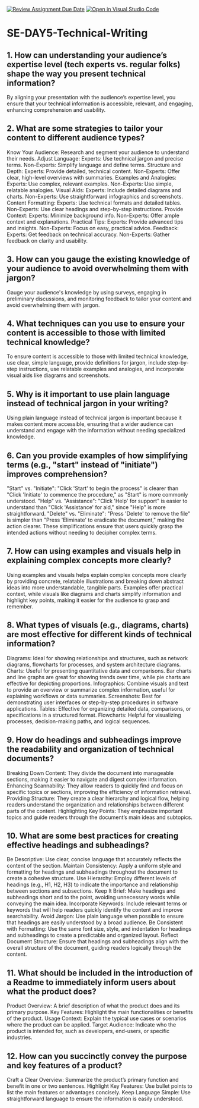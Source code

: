 [![Review Assignment Due Date](https://classroom.github.com/assets/deadline-readme-button-22041afd0340ce965d47ae6ef1cefeee28c7c493a6346c4f15d667ab976d596c.svg)](https://classroom.github.com/a/zsAR-pyY)
[![Open in Visual Studio Code](https://classroom.github.com/assets/open-in-vscode-2e0aaae1b6195c2367325f4f02e2d04e9abb55f0b24a779b69b11b9e10269abc.svg)](https://classroom.github.com/online_ide?assignment_repo_id=15854837&assignment_repo_type=AssignmentRepo)
# SE-DAY5-Technical-Writing
## 1. How can understanding your audience’s expertise level (tech experts vs. regular folks) shape the way you present technical information?
By aligning your presentation with the audience’s expertise level, you ensure that your technical information is accessible, relevant, and engaging, enhancing comprehension and usability.
## 2. What are some strategies to tailor your content to different audience types?
Know Your Audience: Research and segment your audience to understand their needs.
Adjust Language:
Experts: Use technical jargon and precise terms.
Non-Experts: Simplify language and define terms.
Structure and Depth:
Experts: Provide detailed, technical content.
Non-Experts: Offer clear, high-level overviews with summaries.
Examples and Analogies:
Experts: Use complex, relevant examples.
Non-Experts: Use simple, relatable analogies.
Visual Aids:
Experts: Include detailed diagrams and charts.
Non-Experts: Use straightforward infographics and screenshots.
Content Formatting:
Experts: Use technical formats and detailed tables.
Non-Experts: Use clear headings and step-by-step instructions.
Provide Context:
Experts: Minimize background info.
Non-Experts: Offer ample context and explanations.
Practical Tips:
Experts: Provide advanced tips and insights.
Non-Experts: Focus on easy, practical advice.
Feedback:
Experts: Get feedback on technical accuracy.
Non-Experts: Gather feedback on clarity and usability.
## 3. How can you gauge the existing knowledge of your audience to avoid overwhelming them with jargon?
Gauge your audience's knowledge by using surveys, engaging in preliminary discussions, and monitoring feedback to tailor your content and avoid overwhelming them with jargon.
## 4. What techniques can you use to ensure your content is accessible to those with limited technical knowledge?
To ensure content is accessible to those with limited technical knowledge, use clear, simple language, provide definitions for jargon, include step-by-step instructions, use relatable examples and analogies, and incorporate visual aids like diagrams and screenshots.
## 5. Why is it important to use plain language instead of technical jargon in your writing?
Using plain language instead of technical jargon is important because it makes content more accessible, ensuring that a wider audience can understand and engage with the information without needing specialized knowledge.
## 6. Can you provide examples of how simplifying terms (e.g., "start" instead of "initiate") improves comprehension?
"Start" vs. "Initiate": "Click 'Start' to begin the process" is clearer than "Click 'Initiate' to commence the procedure," as "Start" is more commonly understood.
"Help" vs. "Assistance": "Click 'Help' for support" is easier to understand than "Click 'Assistance' for aid," since "Help" is more straightforward.
"Delete" vs. "Eliminate": "Press 'Delete' to remove the file" is simpler than "Press 'Eliminate' to eradicate the document," making the action clearer.
These simplifications ensure that users quickly grasp the intended actions without needing to decipher complex terms.
## 7. How can using examples and visuals help in explaining complex concepts more clearly?
Using examples and visuals helps explain complex concepts more clearly by providing concrete, relatable illustrations and breaking down abstract ideas into more understandable, tangible parts. Examples offer practical context, while visuals like diagrams and charts simplify information and highlight key points, making it easier for the audience to grasp and remember.
## 8. What types of visuals (e.g., diagrams, charts) are most effective for different kinds of technical information?
Diagrams: Ideal for showing relationships and structures, such as network diagrams, flowcharts for processes, and system architecture diagrams.
Charts: Useful for presenting quantitative data and comparisons. Bar charts and line graphs are great for showing trends over time, while pie charts are effective for depicting proportions.
Infographics: Combine visuals and text to provide an overview or summarize complex information, useful for explaining workflows or data summaries.
Screenshots: Best for demonstrating user interfaces or step-by-step procedures in software applications.
Tables: Effective for organizing detailed data, comparisons, or specifications in a structured format.
Flowcharts: Helpful for visualizing processes, decision-making paths, and logical sequences.
## 9. How do headings and subheadings improve the readability and organization of technical documents?
Breaking Down Content: They divide the document into manageable sections, making it easier to navigate and digest complex information.
Enhancing Scannability: They allow readers to quickly find and focus on specific topics or sections, improving the efficiency of information retrieval.
Providing Structure: They create a clear hierarchy and logical flow, helping readers understand the organization and relationships between different parts of the content.
Highlighting Key Points: They emphasize important topics and guide readers through the document’s main ideas and subtopics.
## 10. What are some best practices for creating effective headings and subheadings?
Be Descriptive: Use clear, concise language that accurately reflects the content of the section.
Maintain Consistency: Apply a uniform style and formatting for headings and subheadings throughout the document to create a cohesive structure.
Use Hierarchy: Employ different levels of headings (e.g., H1, H2, H3) to indicate the importance and relationship between sections and subsections.
Keep It Brief: Make headings and subheadings short and to the point, avoiding unnecessary words while conveying the main idea.
Incorporate Keywords: Include relevant terms or keywords that will help readers quickly identify the content and improve searchability.
Avoid Jargon: Use plain language when possible to ensure that headings are easily understood by a broad audience.
Be Consistent with Formatting: Use the same font size, style, and indentation for headings and subheadings to create a predictable and organized layout.
Reflect Document Structure: Ensure that headings and subheadings align with the overall structure of the document, guiding readers logically through the content.
## 11. What should be included in the introduction of a Readme to immediately inform users about what the product does?
Product Overview: A brief description of what the product does and its primary purpose.
Key Features: Highlight the main functionalities or benefits of the product.
Usage Context: Explain the typical use cases or scenarios where the product can be applied.
Target Audience: Indicate who the product is intended for, such as developers, end-users, or specific industries.
## 12. How can you succinctly convey the purpose and key features of a product?
Craft a Clear Overview: Summarize the product’s primary function and benefit in one or two sentences.
Highlight Key Features: Use bullet points to list the main features or advantages concisely.
Keep Language Simple: Use straightforward language to ensure the information is easily understood.
